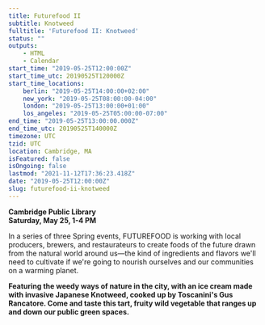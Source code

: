 ```yaml
---
title: Futurefood II
subtitle: Knotweed
fulltitle: 'Futurefood II: Knotweed'
status: ""
outputs:
    - HTML
    - Calendar
start_time: "2019-05-25T12:00:00Z"
start_time_utc: 20190525T120000Z
start_time_locations:
    berlin: "2019-05-25T14:00:00+02:00"
    new_york: "2019-05-25T08:00:00-04:00"
    london: "2019-05-25T13:00:00+01:00"
    los_angeles: "2019-05-25T05:00:00-07:00"
end_time: "2019-05-25T13:00:00.000Z"
end_time_utc: 20190525T140000Z
timezone: UTC
tzid: UTC
location: Cambridge, MA
isFeatured: false
isOngoing: false
lastmod: "2021-11-12T17:36:23.418Z"
date: "2019-05-25T12:00:00Z"
slug: futurefood-ii-knotweed
---
```

**Cambridge Public Library<br />
Saturday, May 25, 1-4 PM**

In a series of three Spring events, FUTUREFOOD is working with local producers, brewers, and restaurateurs to create foods of the future drawn from the natural world around us—the kind of ingredients and flavors we'll need to cultivate if we're going to nourish ourselves and our communities on a warming planet.

**Featuring the weedy ways of nature in the city, with an ice cream made with invasive Japanese Knotweed, cooked up by Toscanini's Gus Rancatore. Come and taste this tart, fruity wild vegetable that ranges up and down our public green spaces.**